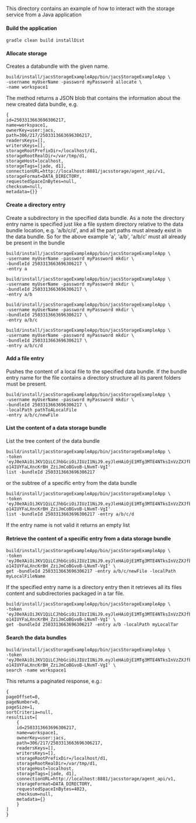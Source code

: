 This directory contains an example of how to interact with the storage service from a Java application

#### Build the application

```
gradle clean build installDist
```

#### Allocate storage

Creates a databundle with the given name.

```
build/install/jacsStorageExampleApp/bin/jacsStorageExampleApp \
-username myUserName -password myPassword allocate \
-name workspace1
```

The method returns a JSON blob that contains the information about the new created data bundle, e.g.
```
{
id=2503313663696306217, 
name=workspace1, 
ownerKey=user:jacs, 
path=306/217/2503313663696306217, 
readersKeys=[], 
writersKeys=[], 
storageRootPrefixDir=/localhost/d1, 
storageRootRealDir=/var/tmp/d1, 
storageHost=localhost, 
storageTags=[jade, d1], 
connectionURL=http://localhost:8881/jacsstorage/agent_api/v1, 
storageFormat=DATA_DIRECTORY, 
requestedSpaceInBytes=null, 
checksum=null, 
metadata={}}
```

#### Create a directory entry

Create a subdirectory in the specified data bundle. As a note the directory entry name is 
specified just like a file system directory relative to the data bundle location, e.g. 'a/b/c/d', and
all the part paths must already exist in the data bundle. So for the above example 'a', 'a/b', 'a/b/c'
must all already be present in the bundle

```
build/install/jacsStorageExampleApp/bin/jacsStorageExampleApp \
-username myUserName -password myPassword mkdir \
-bundleId 2503313663696306217 \
-entry a
```

```
build/install/jacsStorageExampleApp/bin/jacsStorageExampleApp \
-username myUserName -password myPassword mkdir \
-bundleId 2503313663696306217 \
-entry a/b
```

```
build/install/jacsStorageExampleApp/bin/jacsStorageExampleApp \
-username myUserName -password myPassword mkdir \
-bundleId 2503313663696306217 \
-entry a/b/c
```

```
build/install/jacsStorageExampleApp/bin/jacsStorageExampleApp \
-username myUserName -password myPassword mkdir \
-bundleId 2503313663696306217 \
-entry a/b/c/d
```

#### Add a file entry

Pushes the content of a local file to the specified data bundle. If the bundle entry name for the 
file contains a directory structure all its parent folders must be present. 

```
build/install/jacsStorageExampleApp/bin/jacsStorageExampleApp \
-username myUserName -password myPassword mkdir \
-bundleId 2503313663696306217 \
-localPath pathToALocalFile
-entry a/b/c/newFile
```


#### List the content of a data storage bundle

List the tree content of the data bundle 
```
build/install/jacsStorageExampleApp/bin/jacsStorageExampleApp \
-token 'eyJ0eXAiOiJKV1QiLCJhbGciOiJIUzI1NiJ9.eyJleHAiOjE1MTg3MTE4NTksInVzZXJfbmFtZSI6ImphY3MifQ.YlG-o14IUYFaLXncKrBH_ZziJmCoBGvoB-LNvmT-VgI' 
list -bundleId 2503313663696306217
```

or the subtree of a specific entry from the data bundle
```
build/install/jacsStorageExampleApp/bin/jacsStorageExampleApp \
-token 'eyJ0eXAiOiJKV1QiLCJhbGciOiJIUzI1NiJ9.eyJleHAiOjE1MTg3MTE4NTksInVzZXJfbmFtZSI6ImphY3MifQ.YlG-o14IUYFaLXncKrBH_ZziJmCoBGvoB-LNvmT-VgI' 
list -bundleId 2503313663696306217 -entry a/b/c/d
```

If the entry name is not valid it returns an empty list

#### Retrieve the content of a specific entry from a data storage bundle

```
build/install/jacsStorageExampleApp/bin/jacsStorageExampleApp \
-token 'eyJ0eXAiOiJKV1QiLCJhbGciOiJIUzI1NiJ9.eyJleHAiOjE1MTg3MTE4NTksInVzZXJfbmFtZSI6ImphY3MifQ.YlG-o14IUYFaLXncKrBH_ZziJmCoBGvoB-LNvmT-VgI' \
get -bundleId 2503313663696306217 -entry a/b/c/newFile -localPath myLocalFileName
```

If the specified entry name is a directory entry then it retrieves all its files content and subdirectories packaged
in a tar file.

```
build/install/jacsStorageExampleApp/bin/jacsStorageExampleApp \
-token 'eyJ0eXAiOiJKV1QiLCJhbGciOiJIUzI1NiJ9.eyJleHAiOjE1MTg3MTE4NTksInVzZXJfbmFtZSI6ImphY3MifQ.YlG-o14IUYFaLXncKrBH_ZziJmCoBGvoB-LNvmT-VgI' \
get -bundleId 2503313663696306217 -entry a/b -localPath myLocalTar
```

#### Search the data bundles
```
build/install/jacsStorageExampleApp/bin/jacsStorageExampleApp \
-token 'eyJ0eXAiOiJKV1QiLCJhbGciOiJIUzI1NiJ9.eyJleHAiOjE1MTg3MTE4NTksInVzZXJfbmFtZSI6ImphY3MifQ.YlG-o14IUYFaLXncKrBH_ZziJmCoBGvoB-LNvmT-VgI' \
search -name workspace1
```

This returns a paginated response, e.g.:
```
{
pageOffset=0, 
pageNumber=0, 
pageSize=1, 
sortCriteria=null, 
resultList=[
    {
    id=2503313663696306217,
    name=workspace1, 
    ownerKey=user:jacs, 
    path=306/217/2503313663696306217, 
    readersKeys=[], 
    writersKeys=[], 
    storageRootPrefixDir=/localhost/d1, 
    storageRootRealDir=/var/tmp/d1, 
    storageHost=localhost, 
    storageTags=[jade, d1], 
    connectionURL=http://localhost:8881/jacsstorage/agent_api/v1, 
    storageFormat=DATA_DIRECTORY, 
    requestedSpaceInBytes=4023, 
    checksum=null, 
    metadata={}
    }
]
}
```
